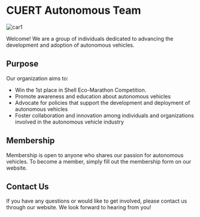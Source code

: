 # CUERT Autonomous Team
![car1](https://github.com/CUERT-Autonomous-Team/.github/assets/75990647/1de61da4-6793-4c54-8308-fb41589e50ad)



Welcome! We are a group of individuals dedicated to advancing the development and adoption of autonomous vehicles.

## Purpose
Our organization aims to:
- Win the 1st place in Shell Eco-Marathon Competition.
- Promote awareness and education about autonomous vehicles
- Advocate for policies that support the development and deployment of autonomous vehicles
- Foster collaboration and innovation among individuals and organizations involved in the autonomous vehicle industry

## Membership
Membership is open to anyone who shares our passion for autonomous vehicles. To become a member, simply fill out the membership form on our website.

## Contact Us
If you have any questions or would like to get involved, please contact us through our website. We look forward to hearing from you!
